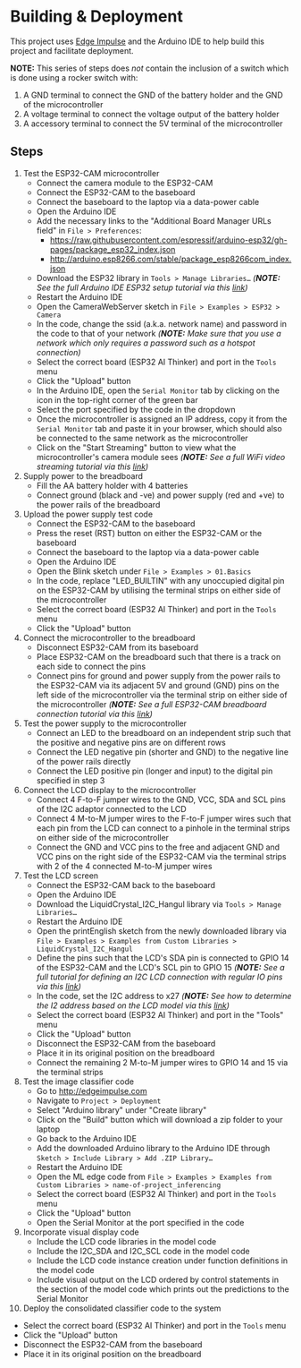 # Building & Deployment

This project uses [Edge Impulse](https://www.edgeimpulse.com/) and the Arduino IDE to help build this project and facilitate deployment. 

**NOTE:** This series of steps does *not* contain the inclusion of a switch which is done using a rocker switch with:
1. A GND terminal to connect the GND of the battery holder and the GND of the microcontroller
2. A voltage terminal to connect the voltage output of the battery holder
3. A accessory terminal to connect the 5V terminal of the microcontroller 

## Steps
1. Test the ESP32-CAM microcontroller
   * Connect the camera module to the ESP32-CAM
   * Connect the ESP32-CAM to the baseboard
   * Connect the baseboard to the laptop via a data-power cable
   * Open the Arduino IDE
   * Add the necessary links to the "Additional Board Manager URLs field" in `File > Preferences`:
     * https://raw.githubusercontent.com/espressif/arduino-esp32/gh-pages/package_esp32_index.json
     * http://arduino.esp8266.com/stable/package_esp8266com_index.json
   * Download the ESP32 library in `Tools > Manage Libraries…` *(**NOTE:** See the full Arduino IDE ESP32 setup tutorial via this [link](https://randomnerdtutorials.com/getting-started-with-esp32/#esp32-upload-code))*
   * Restart the Arduino IDE
   * Open the CameraWebServer sketch in `File > Examples > ESP32 > Camera`
   * In the code, change the ssid (a.k.a. network name) and password in the code to that of your network *(**NOTE:** Make sure that you use a network which only requires a password such as a hotspot connection)*
   * Select the correct board (ESP32 AI Thinker) and port in the `Tools` menu
   * Click the "Upload" button
   * In the Arduino IDE, open the `Serial Monitor` tab by clicking on the icon in the top-right corner of the green bar
   * Select the port specified by the code in the dropdown
   * Once the microcontroller is assigned an IP address, copy it from the `Serial Monitor` tab and paste it in your browser, which should also be connected to the same network as the microcontroller
   * Click on the "Start Streaming" button to view what the microcontroller's camera module sees *(**NOTE:** See a full WiFi video streaming tutorial via this [link](https://randomnerdtutorials.com/esp32-cam-video-streaming-face-recognition-arduino-ide/))*
2. Supply power to the breadboard
   * Fill the AA battery holder with 4 batteries
   * Connect ground (black and -ve) and power supply (red and +ve) to the power rails of the breadboard
3. Upload the power supply test code
   * Connect the ESP32-CAM to the baseboard
   * Press the reset (RST) button on either the ESP32-CAM or the baseboard
   * Connect the baseboard to the laptop via a data-power cable
   * Open the Arduino IDE
   * Open the Blink sketch under `File > Examples > 01.Basics`
   * In the code, replace "LED_BUILTIN" with any unoccupied digital pin on the ESP32-CAM by utilising the terminal strips on either side of the microcontroller
   * Select the correct board (ESP32 AI Thinker) and port in the `Tools` menu
   * Click the "Upload" button
4. Connect the microcontroller to the breadboard
   * Disconnect ESP32-CAM from its baseboard
   * Place ESP32-CAM on the breadboard such that there is a track on each side to connect the pins
   * Connect pins for ground and power supply from the power rails to the ESP32-CAM via its adjacent 5V and ground (GND) pins on the left side of the microcontroller via the terminal strip on either side of the microcontroller *(**NOTE:** See a full ESP32-CAM breadboard connection tutorial via this [link](https://youtu.be/rRoOGV9fkfs))*
5. Test the power supply to the microcontroller
   * Connect an LED to the breadboard on an independent strip such that the positive and negative pins are on different rows
   * Connect the LED negative pin (shorter and GND) to the negative line of the power rails directly
   * Connect the LED positive pin (longer and input) to the digital pin specified in step 3
6. Connect the LCD display to the microcontroller
   * Connect 4 F-to-F jumper wires to the GND, VCC, SDA and SCL pins of the I2C adaptor connected to the LCD
   * Connect 4 M-to-M jumper wires to the F-to-F jumper wires such that each pin from the LCD can connect to a pinhole in the terminal strips on either side of the microcontroller
   * Connect the GND and VCC pins to the free and adjacent GND and VCC pins on the right side of the ESP32-CAM via the terminal strips with 2 of the 4 connected M-to-M jumper wires
7. Test the LCD screen
   * Connect the ESP32-CAM back to the baseboard
   * Open the Arduino IDE
   * Download the LiquidCrystal_I2C_Hangul library via `Tools > Manage Libraries…`
   * Restart the Arduino IDE
   * Open the printEnglish sketch from the newly downloaded library via `File > Examples > Examples from Custom Libraries > LiquidCrystal_I2C_Hangul`
   * Define the pins such that the LCD's SDA pin is connected to GPIO 14 of the ESP32-CAM and the LCD's SCL pin to GPIO 15 *(**NOTE:** See a full tutorial for defining an I2C LCD connection with regular IO pins via this [link](https://randomnerdtutorials.com/esp32-i2c-communication-arduino-ide/))*
   * In the code, set the I2C address to x27 *(**NOTE:** See how to determine the I2 address based on the LCD model via this [link](https://randomnerdtutorials.com/esp32-i2c-communication-arduino-ide/))*
   * Select the correct board (ESP32 AI Thinker) and port in the "Tools" menu
   * Click the "Upload" button
   * Disconnect the ESP32-CAM from the baseboard
   * Place it in its original position on the breadboard
   * Connect the remaining 2 M-to-M jumper wires to GPIO 14 and 15 via the terminal strips
8. Test the image classifier code
   * Go to http://edgeimpulse.com
   * Navigate to `Project > Deployment`
   * Select "Arduino library" under "Create library" 
   * Click on the "Build" button which will download a zip folder to your laptop
   * Go back to the Arduino IDE
   * Add the downloaded Arduino library to the Arduino IDE through `Sketch > Include Library > Add .ZIP Library…`
   * Restart the Arduino IDE
   * Open the ML edge code from `File > Examples > Examples from Custom Libraries > name-of-project_inferencing`
   * Select the correct board (ESP32 AI Thinker) and port in the `Tools` menu
   * Click the "Upload" button
   * Open the Serial Monitor at the port specified in the code
9. Incorporate visual display code
   * Include the LCD code libraries in the model code
   * Include the I2C_SDA and I2C_SCL code in the model code
   * Include the LCD code instance creation under function definitions in the model code
   * Include visual output on the LCD ordered by control statements in the section of the model code which prints out the predictions to the Serial Monitor
10. Deploy the consolidated classifier code to the system
   * Select the correct board (ESP32 AI Thinker) and port in the `Tools` menu
   * Click the "Upload" button
   * Disconnect the ESP32-CAM from the baseboard
   * Place it in its original position on the breadboard
